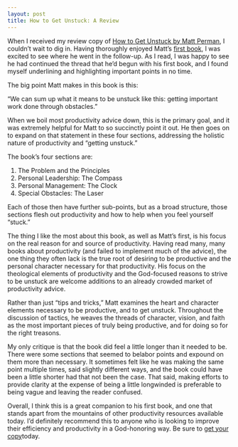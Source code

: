 ```yaml
---
layout: post
title: How to Get Unstuck: A Review 
---
```


When I received my review copy of [How to Get Unstuck by Matt Perman](https://www.amazon.com/How-Get-Unstuck-Breaking-Productivity-ebook/dp/B01HAKH474/ref=sr_1_1?ie=UTF8&qid=1525192629&sr=8-1&keywords=matt+perman), I couldn’t wait to dig in. Having thoroughly enjoyed Matt’s [first book](https://www.amazon.com/Whats-Best-Next-Gospel-Transforms-ebook/dp/B006FP4PVY/ref=sr_1_3?ie=UTF8&qid=1525192629&sr=8-3&keywords=matt+perman), I was excited to see where he went in the follow-up. As I read, I was happy to see he had continued the thread that he’d begun with his first book, and I found myself underlining and highlighting important points in no time.

The big point Matt makes in this book is this:

“We can sum up what it means to be unstuck like this: getting important work done through obstacles.”

When we boil most productivity advice down, this is the primary goal, and it was extremely helpful for Matt to so succinctly point it out. He then goes on to expand on that statement in these four sections, addressing the holistic nature of productivity and “getting unstuck.”

The book’s four sections are:
1. The Problem and the Principles
2. Personal Leadership: The Compass
3. Personal Management: The Clock
4. Special Obstacles: The Laser

Each of those then have further sub-points, but as a broad structure, those sections flesh out productivity and how to help when you feel yourself “stuck.”

The thing I like the most about this book, as well as Matt’s first, is his focus on the real reason for and source of productivity. Having read many, many books about productivity (and failed to implement much of the advice), the one thing they often lack is the true root of desiring to be productive and the personal character necessary for that productivity. His focus on the theological elements of productivity and the God-focused reasons to strive to be unstuck are welcome additions to an already crowded market of productivity advice.

Rather than just “tips and tricks,” Matt examines the heart and character elements necessary to be productive, and to get unstuck. Throughout the discussion of tactics, he weaves the threads of character, vision, and faith as the most important pieces of truly being productive, and for doing so for the right treasons.

My only critique is that the book did feel a little longer than it needed to be. There were some sections that seemed to belabor points and expound on them more than necessary. It sometimes felt like he was making the same point multiple times, said slightly different ways, and the book could have been a little shorter had that not been the case. That said, making efforts to provide clarity at the expense of being a little longwinded is preferable to being vague and leaving the reader confused.

Overall, I think this is a great companion to his first book, and one that stands apart from the mountains of other productivity resources available today. I’d definitely recommend this to anyone who is looking to improve their efficiency and productivity in a God-honoring way. Be sure to [get your copy](https://www.amazon.com/How-Get-Unstuck-Breaking-Productivity-ebook/dp/B01HAKH474/ref=sr_1_1?ie=UTF8&qid=1525192629&sr=8-1&keywords=matt+perman)today.
